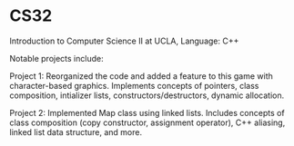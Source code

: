 # CS32
Introduction to Computer Science II at UCLA, Language: C++

Notable projects include:

Project 1: Reorganized the code and added a feature to this game with character-based graphics. Implements concepts of pointers, class composition, intializer lists, constructors/destructors, dynamic allocation.

Project 2: Implemented Map class using linked lists. Includes concepts of class composition (copy constructor, assignment operator), C++ aliasing, linked list data structure, and more. 
 
